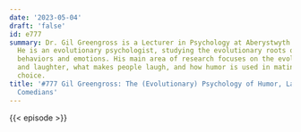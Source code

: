 ```yaml
---
date: '2023-05-04'
draft: 'false'
id: e777
summary: Dr. Gil Greengross is a Lecturer in Psychology at Aberystwyth University.
  He is an evolutionary psychologist, studying the evolutionary roots of everyday
  behaviors and emotions. His main area of research focuses on the evolution of humor
  and laughter, what makes people laugh, and how humor is used in mating and mate
  choice.
title: '#777 Gil Greengross: The (Evolutionary) Psychology of Humor, Laughter, and
  Comedians'
---
```

{{< episode >}}
